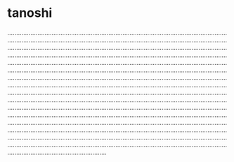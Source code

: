 # tanoshi

........................................................................................................................................................................................................................................................................................................................................................................................................................................................................................................................................................................................................................................................................................................................................................................................................................................................................................................................................................................................................................................................................................................................................................................................................................................................................................................................................................................................................................................................................................................................................................................................................................................................................................................................................................................................................................................................................................................................................................................................................................................................................................................................